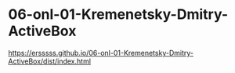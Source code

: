 # 06-onl-01-Kremenetsky-Dmitry-ActiveBox
https://ersssss.github.io/06-onl-01-Kremenetsky-Dmitry-ActiveBox/dist/index.html
